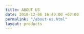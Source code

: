 ```yaml
---
title: ABOUT US
date: 2018-12-06 16:49:00 +07:00
permalink: "/about-us.html"
layout: products
---
```


